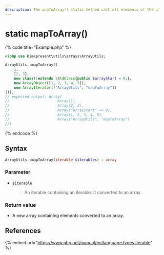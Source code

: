 ```yaml
---
description: The mapToArray() static method cast all elements of the iterable to an array
---
```


# static mapToArray\(\)

{% code title="Example.php" %}
```php
<?php use kim\present\utils\arrays\ArrayUtils;

ArrayUtils::mapToArray([
    1,
    [2, 3],
    new class()extends \StdClass{public $arrayStart = 0;},
    new ArrayObject([1, 2, 3, 4, 5]),
    new ArrayIterator(["ArrayUtils", "mapToArray"])
]));
// expected output: Array(
//                      Array(1),
//                      Array(2, 3),
//                      Array("arrayStart" => 0),
//                      Array(1, 2, 3, 4, 5),
//                      Array("ArrayUtils", "mapToArray")
//)
```
{% endcode %}

## Syntax

```php
ArrayUtils::mapToArray(iterable $iterables) : array
```

### Parameter

* `$iterable`

  > An iterable containing an iterable. It converted to an array.

### Return value

* A new array containing elements converted to an array.

## References

{% embed url="https://www.php.net/manual/en/language.types.iterable" %}



